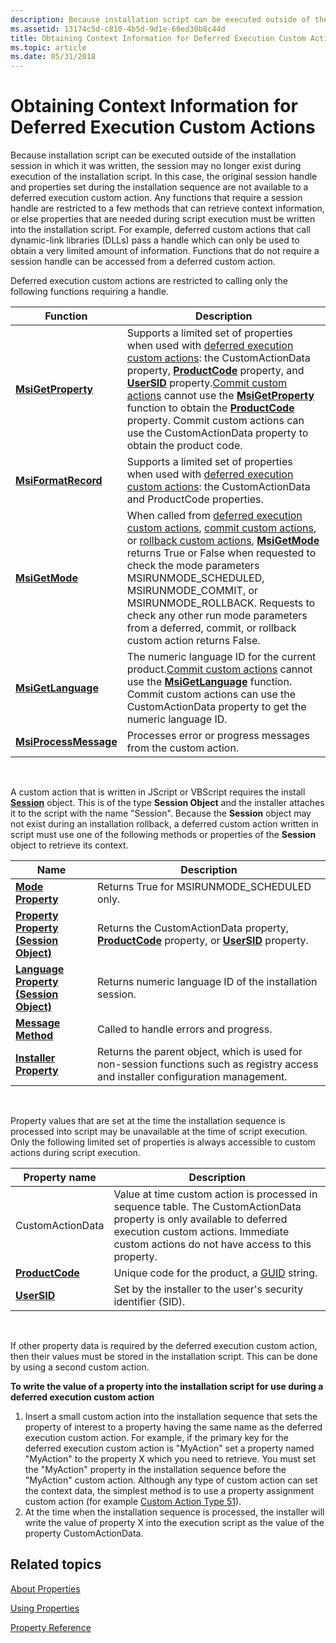 ```yaml
---
description: Because installation script can be executed outside of the installation session in which it was written, the session may no longer exist during execution of the installation script.
ms.assetid: 13174c5d-c810-4b5d-9d1e-60ed30b8c44d
title: Obtaining Context Information for Deferred Execution Custom Actions
ms.topic: article
ms.date: 05/31/2018
---
```


# Obtaining Context Information for Deferred Execution Custom Actions

Because installation script can be executed outside of the installation session in which it was written, the session may no longer exist during execution of the installation script. In this case, the original session handle and properties set during the installation sequence are not available to a deferred execution custom action. Any functions that require a session handle are restricted to a few methods that can retrieve context information, or else properties that are needed during script execution must be written into the installation script. For example, deferred custom actions that call dynamic-link libraries (DLLs) pass a handle which can only be used to obtain a very limited amount of information. Functions that do not require a session handle can be accessed from a deferred custom action.

Deferred execution custom actions are restricted to calling only the following functions requiring a handle.



| Function                                       | Description                                                                                                                                                                                                                                                                                                                                                                                                                                                                                                                           |
|------------------------------------------------|---------------------------------------------------------------------------------------------------------------------------------------------------------------------------------------------------------------------------------------------------------------------------------------------------------------------------------------------------------------------------------------------------------------------------------------------------------------------------------------------------------------------------------------|
| [**MsiGetProperty**](/windows/desktop/api/Msiquery/nf-msiquery-msigetpropertya)       | Supports a limited set of properties when used with [deferred execution custom actions](deferred-execution-custom-actions.md): the CustomActionData property, [**ProductCode**](productcode.md) property, and [**UserSID**](usersid.md) property.[Commit custom actions](commit-custom-actions.md) cannot use the [**MsiGetProperty**](/windows/desktop/api/Msiquery/nf-msiquery-msigetpropertya) function to obtain the [**ProductCode**](productcode.md) property. Commit custom actions can use the CustomActionData property to obtain the product code.<br/> |
| [**MsiFormatRecord**](/windows/desktop/api/Msiquery/nf-msiquery-msiformatrecorda)     | Supports a limited set of properties when used with [deferred execution custom actions](deferred-execution-custom-actions.md): the CustomActionData and ProductCode properties.                                                                                                                                                                                                                                                                                                                                                      |
| [**MsiGetMode**](/windows/desktop/api/Msiquery/nf-msiquery-msigetmode)               | When called from [deferred execution custom actions](deferred-execution-custom-actions.md), [commit custom actions](commit-custom-actions.md), or [rollback custom actions](rollback-custom-actions.md), [**MsiGetMode**](/windows/desktop/api/Msiquery/nf-msiquery-msigetmode) returns True or False when requested to check the mode parameters MSIRUNMODE\_SCHEDULED, MSIRUNMODE\_COMMIT, or MSIRUNMODE\_ROLLBACK. Requests to check any other run mode parameters from a deferred, commit, or rollback custom action returns False.<br/>                       |
| [**MsiGetLanguage**](/windows/desktop/api/Msiquery/nf-msiquery-msigetlanguage)       | The numeric language ID for the current product.[Commit custom actions](commit-custom-actions.md) cannot use the [**MsiGetLanguage**](/windows/desktop/api/Msiquery/nf-msiquery-msigetlanguage) function. Commit custom actions can use the CustomActionData property to get the numeric language ID.<br/>                                                                                                                                                                                                                                                           |
| [**MsiProcessMessage**](/windows/desktop/api/Msiquery/nf-msiquery-msiprocessmessage) | Processes error or progress messages from the custom action.                                                                                                                                                                                                                                                                                                                                                                                                                                                                          |



 

A custom action that is written in JScript or VBScript requires the install [**Session**](session-object.md) object. This is of the type **Session Object** and the installer attaches it to the script with the name "Session". Because the **Session** object may not exist during an installation rollback, a deferred custom action written in script must use one of the following methods or properties of the **Session** object to retrieve its context.



| Name                                                           | Description                                                                                                                        |
|----------------------------------------------------------------|------------------------------------------------------------------------------------------------------------------------------------|
| [**Mode Property**](session-mode.md)                          | Returns True for MSIRUNMODE\_SCHEDULED only.                                                                                       |
| [**Property Property (Session Object)**](session-session.md)  | Returns the CustomActionData property, [**ProductCode**](productcode.md) property, or [**UserSID**](usersid.md) property.        |
| [**Language Property (Session Object)**](session-language.md) | Returns numeric language ID of the installation session.                                                                           |
| [**Message Method**](session-message.md)                      | Called to handle errors and progress.                                                                                              |
| [**Installer Property**](session-installer.md)                | Returns the parent object, which is used for non-session functions such as registry access and installer configuration management. |



 

Property values that are set at the time the installation sequence is processed into script may be unavailable at the time of script execution. Only the following limited set of properties is always accessible to custom actions during script execution.



| Property name                      | Description                                                                                                                                                                                                     |
|------------------------------------|-----------------------------------------------------------------------------------------------------------------------------------------------------------------------------------------------------------------|
| CustomActionData                   | Value at time custom action is processed in sequence table. The CustomActionData property is only available to deferred execution custom actions. Immediate custom actions do not have access to this property. |
| [**ProductCode**](productcode.md) | Unique code for the product, a [GUID](guid.md) string.                                                                                                                                                         |
| [**UserSID**](usersid.md)         | Set by the installer to the user's security identifier (SID).                                                                                                                                                   |



 

If other property data is required by the deferred execution custom action, then their values must be stored in the installation script. This can be done by using a second custom action.

**To write the value of a property into the installation script for use during a deferred execution custom action**

1.  Insert a small custom action into the installation sequence that sets the property of interest to a property having the same name as the deferred execution custom action. For example, if the primary key for the deferred execution custom action is "MyAction" set a property named "MyAction" to the property X which you need to retrieve. You must set the "MyAction" property in the installation sequence before the "MyAction" custom action. Although any type of custom action can set the context data, the simplest method is to use a property assignment custom action (for example [Custom Action Type 51](custom-action-type-51.md)).
2.  At the time when the installation sequence is processed, the installer will write the value of property X into the execution script as the value of the property CustomActionData.

## Related topics

<dl> <dt>

[About Properties](about-properties.md)
</dt> <dt>

[Using Properties](using-properties.md)
</dt> <dt>

[Property Reference](property-reference.md)
</dt> </dl>

 

 




